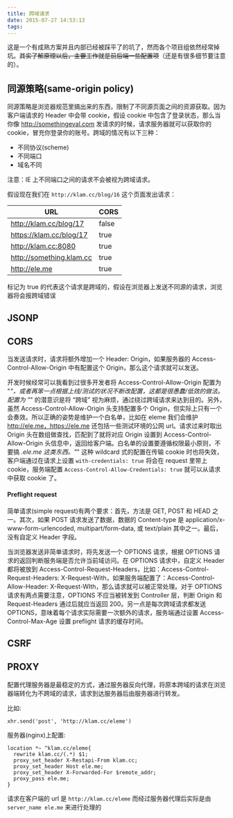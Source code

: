 ```yaml
---
title: 跨域请求
date: 2015-07-27 14:53:13
tags:
---
```


这是一个有成熟方案并且内部已经被踩平了的坑了，然而各个项目组依然经常掉坑。<del>其实了解原理以后，主要工作就是前后端一些配置项</del>（还是有很多细节要注意的）。

## 同源策略(same-origin policy)

同源策略是浏览器规范里搞出来的东西，限制了不同源页面之间的资源获取。因为客户端请求的 Header 中会带 cookie，假设 cookie 中包含了登录状态，那么当你像 http://somethingeval.com 发请求的时候，请求服务器就可以获取你的 cookie，冒充你登录你的账号。跨域的情况有以下三种：

+ 不同协议(scheme)
+ 不同端口
+ 域名不同

注意：IE 上不同端口之间的请求不会被视为跨域请求。

假设现在我们在 `http://klam.cc/blog/16` 这个页面发出请求：

| URL | CORS | 
| ------ | --------- |
| http://klam.cc/blog/17 | false |
| https://klam.cc/blog/17 | true |
| http://klam.cc:8080 | true |
| http://something.klam.cc | true |
| http://ele.me | true |

标记为 true 的代表这个请求是跨域的，假设在浏览器上发送不同源的请求，浏览器将会报跨域错误

## JSONP

## CORS

当发送请求时，请求将额外增加一个 Header: Origin，如果服务器的 Access-Control-Allow-Origin 中有配置这个 Origin，那么这个请求就可以发送。

开发时候经常可以我看到过很多开发者将 Access-Control-Allow-Origin 配置为 "*"，或者再笨一点根据上线/测试的状况不断改配置，这都是很愚蠢/低效的做法。配置为 "*" 的潜意识是将 “跨域” 视为麻烦，通过绕过跨域请求来达到目的。另外，虽然 Access-Control-Allow-Origin 头支持配置多个 Origin，但实际上只有一个会奏效。所以正确的姿势是维护一个白名单，比如在 eleme 我们会维护 http://ele.me，https://ele.me 还包括一些测试环境的公网 url。请求过来时取出 Origin 头在数组做查找，匹配到了就将对应 Origin 设置到 Access-Control-Allow-Origin 头信息中，返回给客户端。白名单的设置要遵循权限最小原则，不要搞 *.ele.me 这类东西。"*" 这种 wildcard 式的配置在传输 cookie 时也将失效，客户端通过在请求上设置 `with-credentials: true` 将会在 request 里带上 cookie，服务端配置 `Access-Control-Allow-Credentials: true` 就可以从请求中获取 cookie 了。

#### Preflight request

简单请求(simple request)有两个要求：首先，方法是 GET, POST 和 HEAD 之一。其次，如果 POST 请求发送了数据，数据的 Content-type 是 application/x-www-form-urlencoded, multipart/form-data, 或 text/plain 其中之一。最后，没有自定义 Header 字段。

当浏览器发送非简单请求时，将先发送一个 OPTIONS 请求，根据 OPTIONS 请求的返回判断服务端是否允许当前域访问。在 OPTIONS 请求中，自定义 Header 都将被放到 Access-Control-Request-Headers，比如：Access-Control-Request-Headers: X-Request-With，如果服务端配置了：Access-Control-Allow-Header: X-Request-WIth，那么请求就可以被正常处理。对于 OPTIONS 请求有两点需要注意，OPTIONS 不应当被转发到 Controller 层，判断 Origin 和 Request-Headers 通过后就应当返回 200。另一点是每次跨域请求都发送 OPTIONS，意味着每个请求实际需要一次额外的请求，服务端通过设置 Access-Control-Max-Age 设置 preflight 请求的缓存时间。

## CSRF

## PROXY

配置代理服务器是最稳定的方式，通过服务器反向代理，将原本跨域的请求在浏览器端转化为不跨域的请求，请求到达服务器后由服务器进行转发。

比如: 

`xhr.send('post', 'http://klam.cc/eleme')`

服务器(nginx)上配置:

```shell
location *~ ^klam.cc/eleme{
  rewrite klam.cc/(.*) $1;
  proxy_set_header X-Restapi-From klam.cc;
  proxy_set_header Host ele.me;
  proxy_set_header X-Forwarded-For $remote_addr;
  proxy_pass ele.me;
}
```

请求在客户端的 url 是 `http://klam.cc/eleme` 而经过服务器代理后实际是由 `server_name ele.me` 来进行处理的
